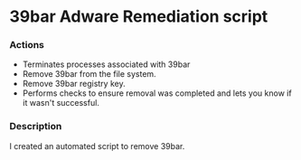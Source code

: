 # 39bar Adware Remediation script

### Actions
- Terminates processes associated with 39bar
- Remove 39bar from the file system.
- Remove 39bar registry key.
- Performs checks to ensure removal was completed and lets you know if it wasn't successful.

### Description

I created an automated script to remove 39bar.

